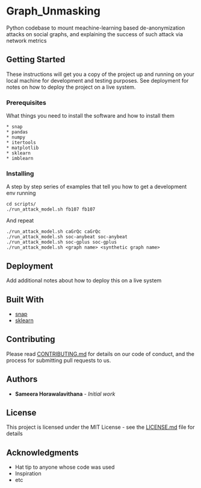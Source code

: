 
# Graph_Unmasking

Python codebase to mount meachine-learning based de-anonymization attacks on social graphs, and explaining the success of such attack via network metrics

## Getting Started

These instructions will get you a copy of the project up and running on your local machine for development and testing purposes. See deployment for notes on how to deploy the project on a live system.

### Prerequisites

What things you need to install the software and how to install them

```
* snap
* pandas
* numpy
* itertools
* matplotlib
* sklearn
* imblearn
```

### Installing

A step by step series of examples that tell you how to get a development env running


```
cd scripts/
./run_attack_model.sh fb107 fb107
```

And repeat

```
./run_attack_model.sh caGrQc caGrQc
./run_attack_model.sh soc-anybeat soc-anybeat
./run_attack_model.sh soc-gplus soc-gplus
./run_attack_model.sh <graph name> <synthetic graph name>
```


## Deployment

Add additional notes about how to deploy this on a live system

## Built With

* [snap](https://snap.stanford.edu)
* [sklearn](https://snap.stanford.edu) 

## Contributing

Please read [CONTRIBUTING.md]() for details on our code of conduct, and the process for submitting pull requests to us.


## Authors

* **Sameera Horawalavithana** - *Initial work*

## License

This project is licensed under the MIT License - see the [LICENSE.md](LICENSE.md) file for details

## Acknowledgments

* Hat tip to anyone whose code was used
* Inspiration
* etc

